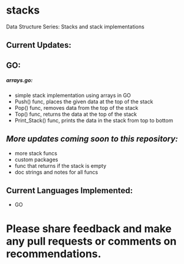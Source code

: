 # stacks
Data Structure Series: Stacks and stack implementations

## Current Updates: 

## GO:
##### arrays.go:
* simple stack implementation using arrays in GO
* Push() func, places the given data at the top of the stack
* Pop() func, removes data from the top of the stack
* Top() func, returns the data at the top of the stack
* Print_Stack() func, prints the data in the stack from top to bottom
## ***More updates coming soon to this repository:*** ###  
* more stack funcs
* custom packages
* func that returns if the stack is empty
* doc strings and notes for all funcs
## Current Languages Implemented:   
* GO

# Please share feedback and make any pull requests or comments on recommendations.

